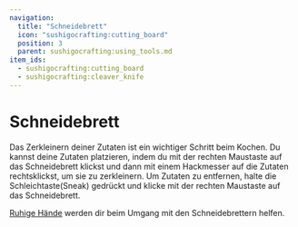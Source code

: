 ```yaml
---
navigation:
  title: "Schneidebrett"
  icon: "sushigocrafting:cutting_board"
  position: 3
  parent: sushigocrafting:using_tools.md
item_ids:
  - sushigocrafting:cutting_board
  - sushigocrafting:cleaver_knife
---
```


# Schneidebrett

Das Zerkleinern deiner Zutaten ist ein wichtiger Schritt beim Kochen. Du kannst deine Zutaten platzieren, indem du mit der rechten Maustaste auf das Schneidebrett klickst und dann mit einem <Color id="gold">Hackmesser</Color> auf die Zutaten rechtsklickst, um sie zu zerkleinern. 
Um Zutaten zu entfernen, halte die Schleichtaste(Sneak) gedrückt und klicke mit der rechten Maustaste auf das Schneidebrett. 

[Ruhige Hände](../getting_started/effects.md) werden dir beim Umgang mit den Schneidebrettern helfen.



<Recipe id="sushigocrafting:cutting_board" />

<Recipe id="sushigocrafting:cleaver_knife" />


